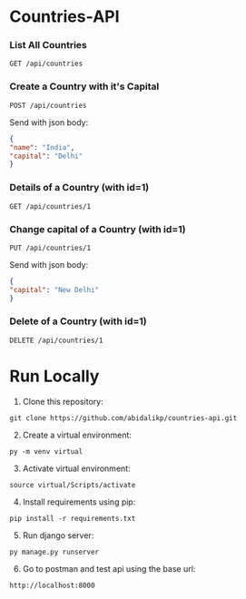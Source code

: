 # Countries-API
### List All Countries
```http
GET /api/countries
```
### Create a Country with it's Capital
```http
POST /api/countries
```
Send with json body:
```json
{
"name": "India",
"capital": "Delhi"
}
```
### Details of a Country (with id=1)
```http
GET /api/countries/1
```
### Change capital of a Country (with id=1)
```http
PUT /api/countries/1
```
Send with json body:
```json
{
"capital": "New Delhi"
}
```
### Delete of a Country (with id=1)
```http
DELETE /api/countries/1
```

# Run Locally

1. Clone this repository:
```
git clone https://github.com/abidalikp/countries-api.git
```

2. Create a virtual environment:
```
py -m venv virtual
```

3. Activate virtual environment:
```
source virtual/Scripts/activate
```

4. Install requirements using pip:
```
pip install -r requirements.txt
```

5. Run django server:
```
py manage.py runserver
```

6. Go to postman and test api using the base url:
```
http://localhost:8000
```
